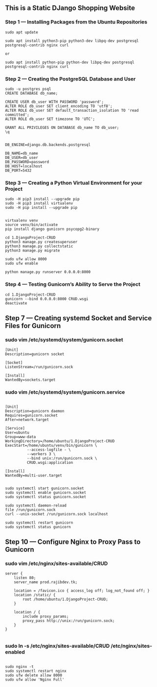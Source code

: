 ## This is a Static DJango Shopping Website

### Step 1 — Installing Packages from the Ubuntu Repositories

```
sudo apt update

sudo apt install python3-pip python3-dev libpq-dev postgresql postgresql-contrib nginx curl

or 

sudo apt install python-pip python-dev libpq-dev postgresql postgresql-contrib nginx curl

```

### Step 2 — Creating the PostgreSQL Database and User

```
sudo -u postgres psql
CREATE DATABASE db_name;

CREATE USER db_user WITH PASSWORD 'password';
ALTER ROLE db_user SET client_encoding TO 'utf8';
ALTER ROLE db_user SET default_transaction_isolation TO 'read committed';
ALTER ROLE db_user SET timezone TO 'UTC';

GRANT ALL PRIVILEGES ON DATABASE db_name TO db_user;
\q

```


```

DB_ENGINE=django.db.backends.postgresql

DB_NAME=db_name
DB_USER=db_user
DB_PASSWORD=password
DB_HOST=localhost
DB_PORT=5432

```

### Step 3 — Creating a Python Virtual Environment for your Project

```
sudo -H pip3 install --upgrade pip
sudo -H pip3 install virtualenv
sudo -H pip install --upgrade pip

```

```

virtualenv venv
source venv/bin/activate
pip install django gunicorn psycopg2-binary

```

```
cd 1.DjangoProject-CRUD
python3 manage.py createsuperuser
python3 manage.py collectstatic
python3 manage.py migrate

sudo ufw allow 8000
sudo ufw enable

python manage.py runserver 0.0.0.0:8000

```

### Step 4 — Testing Gunicorn’s Ability to Serve the Project

```
cd 1.DjangoProject-CRUD
gunicorn --bind 0.0.0.0:8000 CRUD.wsgi
deactivate

```

## Step 7 — Creating systemd Socket and Service Files for Gunicorn


### sudo vim /etc/systemd/system/gunicorn.socket

```
[Unit]
Description=gunicorn socket

[Socket]
ListenStream=/run/gunicorn.sock

[Install]
WantedBy=sockets.target
```

### sudo vim /etc/systemd/system/gunicorn.service

```

[Unit]
Description=gunicorn daemon
Requires=gunicorn.socket
After=network.target

[Service]
User=ubuntu
Group=www-data
WorkingDirectory=/home/ubuntu/1.DjangoProject-CRUD
ExecStart=/home/ubuntu/venv/bin/gunicorn \
          --access-logfile - \
          --workers 3 \
          --bind unix:/run/gunicorn.sock \
          CRUD.wsgi:application

[Install]
WantedBy=multi-user.target


```

```
sudo systemctl start gunicorn.socket
sudo systemctl enable gunicorn.socket
sudo systemctl status gunicorn.socket

sudo systemctl daemon-reload
file /run/gunicorn.sock
curl --unix-socket /run/gunicorn.sock localhost

sudo systemctl restart gunicorn
sudo systemctl status gunicorn

```

## Step 10 — Configure Nginx to Proxy Pass to Gunicorn

### sudo vim /etc/nginx/sites-available/CRUD

```
server {
    listen 80;
    server_name prod.rajibdev.tk;

    location = /favicon.ico { access_log off; log_not_found off; }
    location /static/ {
        root /home/ubuntu/1.DjangoProject-CRUD;
    }

    location / {
        include proxy_params;
        proxy_pass http://unix:/run/gunicorn.sock;
    }
}


```

### sudo ln -s /etc/nginx/sites-available/CRUD /etc/nginx/sites-enabled

```

sudo nginx -t
sudo systemctl restart nginx
sudo ufw delete allow 8000
sudo ufw allow 'Nginx Full'

```


